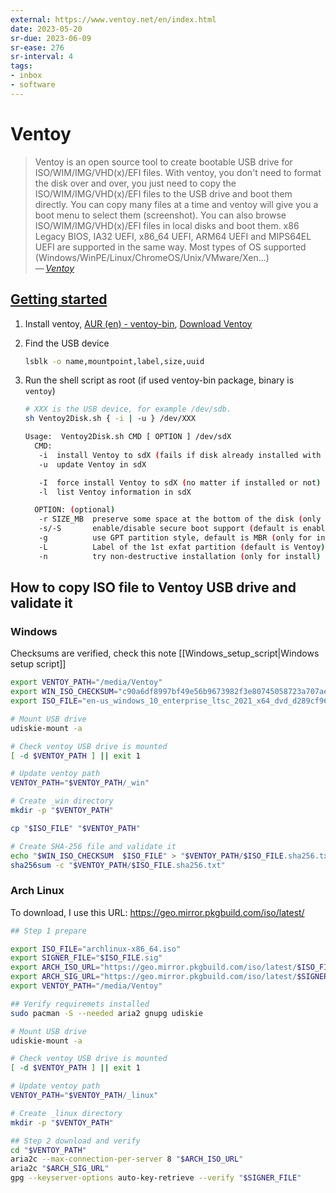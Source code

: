 ```yaml
---
external: https://www.ventoy.net/en/index.html
date: 2023-05-20
sr-due: 2023-06-09
sr-ease: 276
sr-interval: 4
tags:
- inbox
- software
---
```


# Ventoy

> Ventoy is an open source tool to create bootable USB drive for
> ISO/WIM/IMG/VHD(x)/EFI files. With ventoy, you don't need to format the disk
> over and over, you just need to copy the ISO/WIM/IMG/VHD(x)/EFI files to the
> USB drive and boot them directly. You can copy many files at a time and ventoy
> will give you a boot menu to select them (screenshot). You can also browse
> ISO/WIM/IMG/VHD(x)/EFI files in local disks and boot them. x86 Legacy BIOS,
> IA32 UEFI, x86_64 UEFI, ARM64 UEFI and MIPS64EL UEFI are supported in the same
> way. Most types of OS supported
> (Windows/WinPE/Linux/ChromeOS/Unix/VMware/Xen...)\
> — <cite>[Ventoy](https://www.ventoy.net/en/index.html)</cite>

## [Getting started](https://www.ventoy.net/en/doc_start.html)

1. Install ventoy,
   [AUR (en) - ventoy-bin](https://aur.archlinux.org/packages/ventoy-bin),
   [Download Ventoy](https://www.ventoy.net/en/download.html)
2. Find the USB device
   ```bash
   lsblk -o name,mountpoint,label,size,uuid
   ```
3. Run the shell script as root (if used ventoy-bin package, binary is `ventoy`)

   ```bash
   # XXX is the USB device, for example /dev/sdb.
   sh Ventoy2Disk.sh { -i | -u } /dev/XXX
   ```

   ```bash
   Usage:  Ventoy2Disk.sh CMD [ OPTION ] /dev/sdX
     CMD:
      -i  install Ventoy to sdX (fails if disk already installed with Ventoy)
      -u  update Ventoy in sdX

      -I  force install Ventoy to sdX (no matter if installed or not)
      -l  list Ventoy information in sdX

     OPTION: (optional)
      -r SIZE_MB  preserve some space at the bottom of the disk (only for install)
      -s/-S       enable/disable secure boot support (default is enabled)
      -g          use GPT partition style, default is MBR (only for install)
      -L          Label of the 1st exfat partition (default is Ventoy)
      -n          try non-destructive installation (only for install)
   ```

## How to copy ISO file to Ventoy USB drive and validate it

### Windows

Checksums are verified, check this note [[Windows_setup_script|Windows setup script]]

```sh
export VENTOY_PATH="/media/Ventoy"
export WIN_ISO_CHECKSUM="c90a6df8997bf49e56b9673982f3e80745058723a707aef8f22998ae6479597d"
export ISO_FILE="en-us_windows_10_enterprise_ltsc_2021_x64_dvd_d289cf96.iso"

# Mount USB drive
udiskie-mount -a

# Check ventoy USB drive is mounted
[ -d $VENTOY_PATH ] || exit 1

# Update ventoy path
VENTOY_PATH="$VENTOY_PATH/_win"

# Create _win directory
mkdir -p "$VENTOY_PATH"

cp "$ISO_FILE" "$VENTOY_PATH"

# Create SHA-256 file and validate it
echo "$WIN_ISO_CHECKSUM  $ISO_FILE" > "$VENTOY_PATH/$ISO_FILE.sha256.txt"
sha256sum -c "$VENTOY_PATH/$ISO_FILE.sha256.txt"
```

### Arch Linux

To download, I use this URL: <https://geo.mirror.pkgbuild.com/iso/latest/>

```sh
## Step 1 prepare

export ISO_FILE="archlinux-x86_64.iso"
export SIGNER_FILE="$ISO_FILE.sig"
export ARCH_ISO_URL="https://geo.mirror.pkgbuild.com/iso/latest/$ISO_FILE"
export ARCH_SIG_URL="https://geo.mirror.pkgbuild.com/iso/latest/$SIGNER_FILE"
export VENTOY_PATH="/media/Ventoy"

## Verify requiremets installed
sudo pacman -S --needed aria2 gnupg udiskie

# Mount USB drive
udiskie-mount -a

# Check ventoy USB drive is mounted
[ -d $VENTOY_PATH ] || exit 1

# Update ventoy path
VENTOY_PATH="$VENTOY_PATH/_linux"

# Create _linux directory
mkdir -p "$VENTOY_PATH"

## Step 2 download and verify
cd "$VENTOY_PATH"
aria2c --max-connection-per-server 8 "$ARCH_ISO_URL"
aria2c "$ARCH_SIG_URL"
gpg --keyserver-options auto-key-retrieve --verify "$SIGNER_FILE"
```